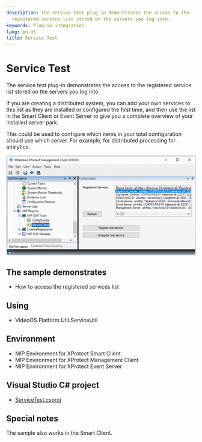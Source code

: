 ```yaml
---
description: The service test plug-in demonstrates the access to the
  registered service list stored on the servers you log into.
keywords: Plug-in integration
lang: en-US
title: Service Test
---
```


# Service Test

The service test plug-in demonstrates the access to the registered
service list stored on the servers you log into.

If you are creating a distributed system, you can add your own services
to this list as they are installed or configured the first time, and
then use the list in the Smart Client or Event Server to give you a
complete overview of your installed server park.

This could be used to configure which items in your total configuration
should use which server. For example, for distributed processing for
analytics.

![Service Test](servicetest.png)

## The sample demonstrates

-   How to access the registered services list

## Using

-   VideoOS.Platform.Util.ServiceUtil

## Environment

-   MIP Environment for XProtect Smart Client
-   MIP Environment for XProtect Management Client
-   MIP Environment for XProtect Event Server

## Visual Studio C\# project

-   [ServiceTest.csproj](javascript:openLink('..\\\\PluginSamples\\\\ServiceTest\\\\ServiceTest.csproj');)

## Special notes

The sample also works in the Smart Client.
